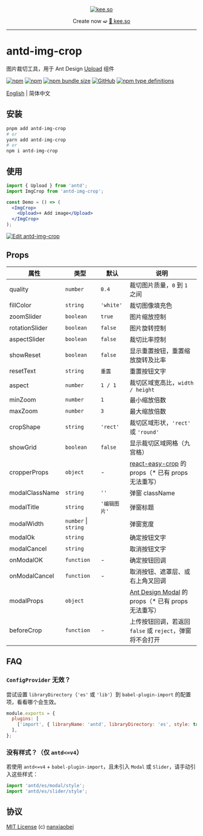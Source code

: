 <div align="center">
<p><a href="https://kee.so/" target="_blank"><img src="https://i.imgur.com/x5SRUoo.png" alt="kee.so" /></a></p>

Create now ➫ [🔗 kee.so](https://kee.so/)

</div>

---

# antd-img-crop

图片裁切工具，用于 Ant Design [Upload](https://ant.design/components/upload-cn/) 组件

[![npm](https://img.shields.io/npm/v/antd-img-crop.svg?style=flat-square)](https://www.npmjs.com/package/antd-img-crop)
[![npm](https://img.shields.io/npm/dt/antd-img-crop?style=flat-square)](https://www.npmtrends.com/antd-img-crop)
[![npm bundle size](https://img.shields.io/bundlephobia/minzip/antd-img-crop?style=flat-square)](https://bundlephobia.com/result?p=antd-img-crop)
[![GitHub](https://img.shields.io/github/license/nanxiaobei/antd-img-crop?style=flat-square)](https://github.com/nanxiaobei/antd-img-crop/blob/main/LICENSE)
[![npm type definitions](https://img.shields.io/npm/types/typescript?style=flat-square)](https://github.com/nanxiaobei/antd-img-crop/blob/main/src/types.ts)

[English](./README.md) | 简体中文

## 安装

```sh
pnpm add antd-img-crop
# or
yarn add antd-img-crop
# or
npm i antd-img-crop
```

## 使用

```jsx harmony
import { Upload } from 'antd';
import ImgCrop from 'antd-img-crop';

const Demo = () => (
  <ImgCrop>
    <Upload>+ Add image</Upload>
  </ImgCrop>
);
```

[![Edit antd-img-crop](https://codesandbox.io/static/img/play-codesandbox.svg)](https://codesandbox.io/p/sandbox/antd-img-crop-5x4j3r)

## Props

| 属性           | 类型                 | 默认         | 说明                                                     |
| -------------- | -------------------- | ------------ | -------------------------------------------------------- |
| quality        | `number`             | `0.4`        | 裁切图片质量，`0` 到 `1` 之间                            |
| fillColor      | `string`             | `'white'`    | 裁切图像填充色                                           |
| zoomSlider     | `boolean`            | `true`       | 图片缩放控制                                             |
| rotationSlider | `boolean`            | `false`      | 图片旋转控制                                             |
| aspectSlider   | `boolean`            | `false`      | 裁切比率控制                                             |
| showReset      | `boolean`            | `false`      | 显示重置按钮，重置缩放旋转及比率                         |
| resetText      | `string`             | `重置`       | 重置按钮文字                                             |
| aspect         | `number`             | `1 / 1`      | 裁切区域宽高比，`width / height`                         |
| minZoom        | `number`             | `1`          | 最小缩放倍数                                             |
| maxZoom        | `number`             | `3`          | 最大缩放倍数                                             |
| cropShape      | `string`             | `'rect'`     | 裁切区域形状，`'rect'` 或 `'round'`                      |
| showGrid       | `boolean`            | `false`      | 显示裁切区域网格（九宫格）                               |
| cropperProps   | `object`             | -            | [react-easy-crop] 的 props（\* 已有 props 无法重写）     |
| modalClassName | `string`             | `''`         | 弹窗 className                                           |
| modalTitle     | `string`             | `'编辑图片'` | 弹窗标题                                                 |
| modalWidth     | `number` \| `string` |              | 弹窗宽度                                                 |
| modalOk        | `string`             |              | 确定按钮文字                                             |
| modalCancel    | `string`             |              | 取消按钮文字                                             |
| onModalOK      | `function`           | -            | 确定按钮回调                                             |
| onModalCancel  | `function`           | -            | 取消按钮、遮罩层、或右上角叉回调                         |
| modalProps     | `object`             |              | [Ant Design Modal] 的 props（\* 已有 props 无法重写）    |
| beforeCrop     | `function`           | -            | 上传按钮回调，若返回 `false` 或 `reject`，弹窗将不会打开 |

## FAQ

### `ConfigProvider` 无效？

尝试设置 `libraryDirectory`（`'es'` 或 `'lib'`）到 `babel-plugin-import` 的配置项，看看哪个会生效。

```js
module.exports = {
  plugins: [
    ['import', { libraryName: 'antd', libraryDirectory: 'es', style: true }],
  ],
};
```

### 没有样式？（仅 `antd<=v4`）

若使用 `antd<=v4` + `babel-plugin-import`，且未引入 `Modal` 或 `Slider`，请手动引入这些样式：

```js
import 'antd/es/modal/style';
import 'antd/es/slider/style';
```

## 协议

[MIT License](https://github.com/nanxiaobei/antd-img-crop/blob/main/LICENSE) (c) [nanxiaobei](https://lee.so/)

[react-easy-crop]: https://github.com/ricardo-ch/react-easy-crop#props
[Ant Design Modal]: https://ant.design/components/modal-cn#api
